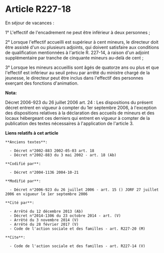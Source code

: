 # Article R227-18

En séjour de vacances : 

1° L'effectif de l'encadrement ne peut être inférieur à deux personnes ; 

2° Lorsque l'effectif accueilli est supérieur à cent mineurs, le directeur doit être assisté d'un ou plusieurs adjoints, qui
doivent satisfaire aux conditions de qualification mentionnées à l'article R. 227-14, à raison d'un adjoint supplémentaire
par tranche de cinquante mineurs au-delà de cent ; 

3° Lorsque les mineurs accueillis sont âgés de quatorze ans ou plus et que l'effectif est inférieur au seuil prévu par arrêté
du ministre chargé de la jeunesse, le directeur peut être inclus dans l'effectif des personnes exerçant des fonctions
d'animation.

**Nota:**

Décret 2006-923 du 26 juillet 2006 art. 24 : Les dispositions du présent décret entrent en vigueur à compter du 1er septembre
2006, à l'exception des dispositions relatives à la déclaration des accueils de mineurs et des locaux hébergeant ces derniers
qui entrent en vigueur à compter de la publication des textes nécessaires à l'application de l'article 3.

**Liens relatifs à cet article**

	**Anciens textes**:

	  - Décret n°2002-883 2002-05-03 art. 18
	  - Décret n°2002-883 du 3 mai 2002 - art. 18 (Ab)

	**Codifié par**:

	  - Décret n°2004-1136 2004-10-21

	**Modifié par**:

	  - Décret n°2006-923 du 26 juillet 2006 - art. 15 () JORF 27 juillet 2006 en vigueur le 1er septembre 2006

	**Cité par**:

	  - Arrêté du 12 décembre 2013 (Ab)
	  - Décret n°2014-1306 du 23 octobre 2014 - art. (V)
	  - Arrêté du 3 novembre 2014 (V)
	  - Arrêté du 28 février 2017 (V)
	  - Code de l'action sociale et des familles - art. R227-20 (M)

	**Cite**:

	  - Code de l'action sociale et des familles - art. R227-14 (V)
